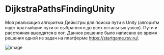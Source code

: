 # DijkstraPathsFindingUnity
Моя реализация алгоритма Дейкстры для поиска пути в Unity (алгоритм ищет кратчайшие пути от выбранного до всех остальных узлов).
Пути и расстояния выводятся в лог.
Данное решение было написано во время решения одной из задач на платформе https://startgame.rsv.ru/.

![image](https://user-images.githubusercontent.com/44582410/232083952-ae93ab8a-30a3-49c7-b9fc-8b44664c06a4.png)
